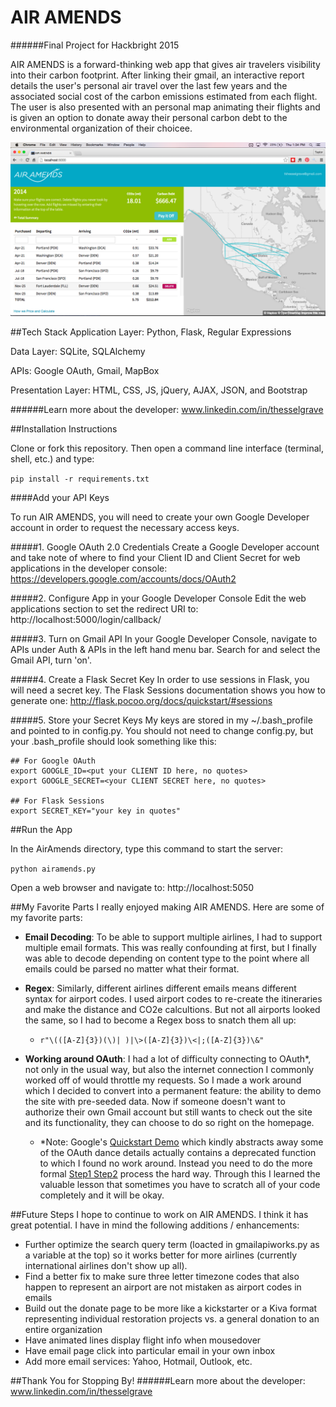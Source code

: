 # AIR AMENDS
######Final Project for Hackbright 2015

AIR AMENDS is a forward-thinking web app that gives air travelers visibility into their carbon footprint. After linking their gmail, an interactive report details the user's personal air travel over the last few years and the associated social cost of the carbon emissions estimated from each flight. The user is also presented with an personal map animating their flights and is given an option to donate away their personal carbon debt to the environmental organization of their choicee.

![Alt text](https://raw.githubusercontent.com/taygrave/AirAmends/3af35167221924019ffbd439f2eb3624c807cbf5/static/ScreenShot.png "Screen Shot")

##Tech Stack
Application Layer: Python, Flask, Regular Expressions

Data Layer: SQLite, SQLAlchemy

APIs: Google OAuth, Gmail, MapBox

Presentation Layer: HTML, CSS, JS, jQuery, AJAX, JSON, and Bootstrap

######Learn more about the developer: www.linkedin.com/in/thesselgrave

##Installation Instructions

Clone or fork this repository. Then open a command line interface (terminal, shell, etc.) and type:

`pip install -r requirements.txt`

####Add your API Keys

To run AIR AMENDS, you will need to create your own Google Developer account in order to request the necessary access keys.

#####1. Google OAuth 2.0 Credentials
Create a Google Developer account and take note of where to find your Client ID and Client Secret for web applications in the developer console: https://developers.google.com/accounts/docs/OAuth2

#####2. Configure App in your Google Developer Console
Edit the web applications section to set the redirect URI to: http://localhost:5000/login/callback/

#####3. Turn on Gmail API
In your Google Developer Console, navigate to APIs under Auth & APIs in the left hand menu bar. Search for and select the Gmail API, turn 'on'.

#####4. Create a Flask Secret Key
In order to use sessions in Flask, you will need a secret key. The Flask Sessions documentation shows you how to generate one: http://flask.pocoo.org/docs/quickstart/#sessions

#####5. Store your Secret Keys
My keys are stored in my ~/.bash_profile and pointed to in config.py. You should not need to change config.py, but your .bash_profile should look something like this:

```
## For Google OAuth
export GOOGLE_ID=<put your CLIENT ID here, no quotes>
export GOOGLE_SECRET=<your CLIENT SECRET here, no quotes>

## For Flask Sessions
export SECRET_KEY="your key in quotes"
```

##Run the App

In the AirAmends directory, type this command to start the server:

`python airamends.py`

Open a web browser and navigate to: http://localhost:5050

##My Favorite Parts
I really enjoyed making AIR AMENDS. Here are some of my favorite parts:
* __Email Decoding__: To be able to support multiple airlines, I had to support multiple email formats. This was really confounding at first, but I finally was able to decode depending on content type to the point where all emails could be parsed no matter what their format.

* __Regex__: Similarly, different airlines different emails means different syntax for airport codes. I used airport codes to re-create the itineraries and make the distance and CO2e calcultions. But not all airports looked the same, so I had to become a Regex boss to snatch them all up: 
  * `r"\(([A-Z]{3})(\)| )|\>([A-Z]{3})\<|;([A-Z]{3})\&"`


* __Working around OAuth__: I had a lot of difficulty connecting to OAuth*, not only in the usual way, but also the internet connection I commonly worked off of would throttle my requests. So I made a work around which I decided to convert into a permanent feature: the ability to demo the site with pre-seeded data. Now if someone doesn't want to authorize their own Gmail account but still wants to check out the site and its functionality, they can choose to do so right on the homepage. 
  * *Note: Google's [Quickstart Demo](https://developers.google.com/gmail/api/quickstart/quickstart-python) which kindly abstracts away some of the OAuth dance details actually contains a deprecated function to which I found no work around. Instead you need to do the more formal [Step1 Step2](https://developers.google.com/api-client-library/python/guide/aaa_oauth) process the hard way.  Through this I learned the valuable lesson that sometimes you have to scratch all of your code completely and it will be okay. 

##Future Steps
I hope to continue to work on AIR AMENDS. I think it has great potential. I have in mind the following additions / enhancements:
* Further optimize the search query term (loacted in gmailapiworks.py as a variable at the top) so it works better for more airlines (currently international airlines don't show up all). 
* Find a better fix to make sure three letter timezone codes that also happen to represent an airport are not mistaken as airport codes in emails
* Build out the donate page to be more like a kickstarter or a Kiva format representing individual restoration projects vs. a general donation to an entire organization
* Have animated lines display flight info when mousedover
* Have email page click into particular email in your own inbox
* Add more email services: Yahoo, Hotmail, Outlook, etc.

##Thank You for Stopping By!
######Learn more about the developer: www.linkedin.com/in/thesselgrave
